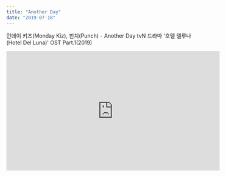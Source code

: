 ```yaml
---
title: "Another Day"
date: "2019-07-18"
---
```


먼데이 키즈(Monday Kiz), 펀치(Punch) - Another Day
tvN 드라마 '호텔 델루나(Hotel Del Luna)' OST Part.1(2019)

<iframe width="560" height="315" src="https://www.youtube.com/embed/SBT9AnVdk" frameborder="0" allowfullscreen></iframe>